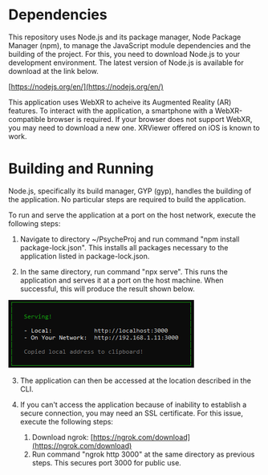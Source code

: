 # Dependencies

This repository uses Node.js and its package manager, Node Package Manager (npm), to manage the JavaScript module dependencies and the building of the project. For this, you need to download Node.js to your development environment. The latest version of Node.js is available for download at the link below.

[https://nodejs.org/en/](https://nodejs.org/en/)

This application uses WebXR to acheive its Augmented Reality (AR) features. To interact with the application, a smartphone with a WebXR-compatible browser is required. If your browser does not support WebXR, you may need to download a new one. XRViewer offered on iOS is known to work.

# Building and Running

Node.js, specifically its build manager, GYP (gyp), handles the building of the application. No particular steps are required to build the application.

To run and serve the application at a port on the host network, execute the following steps:

1.  Navigate to directory ~/PsycheProj and run command "npm install package-lock.json". This installs all packages necessary to the application listed in package-lock.json.

2.  In the same directory, run command "npx serve". This runs the application and serves it at a port on the host machine. When successful, this will produce the result shown below.

![npx-serve](PsycheProj/assets/npx-serve.png)

3.  The application can then be accessed at the location described in the CLI.

4.  If you can't access the application because of inability to establish a secure connection, you may need an SSL certificate. For this issue, execute the following steps:

    1. Download ngrok: [https://ngrok.com/download](https://ngrok.com/download)
    2. Run command "ngrok http 3000" at the same directory as previous steps. This secures port 3000 for public use.
